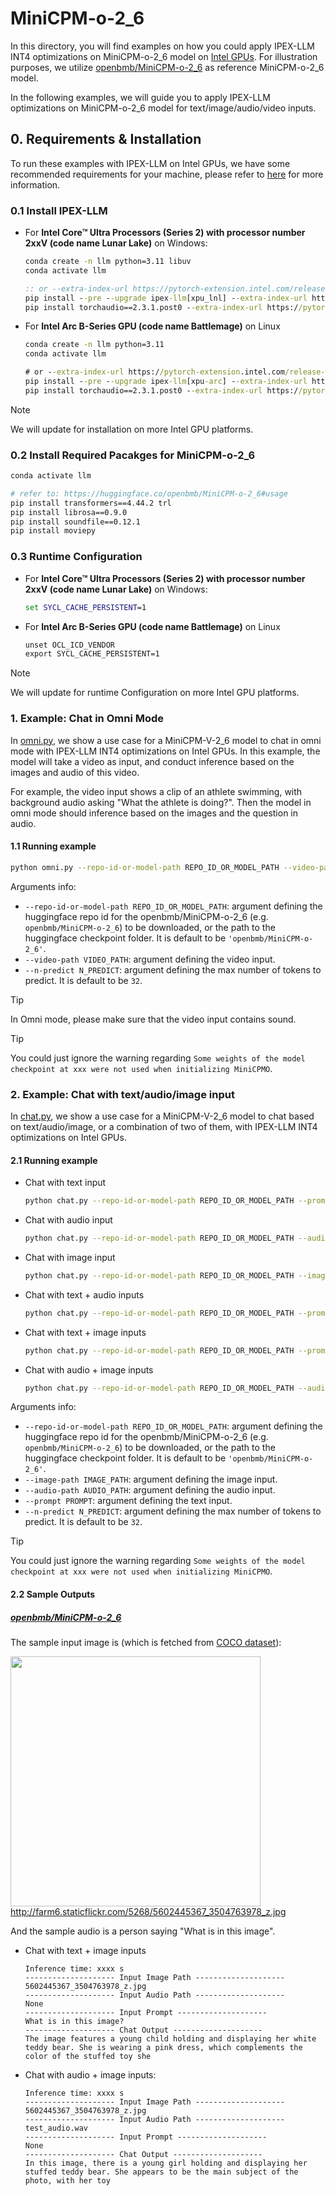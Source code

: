# MiniCPM-o-2_6
In this directory, you will find examples on how you could apply IPEX-LLM INT4 optimizations on MiniCPM-o-2_6 model on [Intel GPUs](../../../README.md). For illustration purposes, we utilize [openbmb/MiniCPM-o-2_6](https://huggingface.co/openbmb/MiniCPM-o-2_6) as reference MiniCPM-o-2_6 model.

In the following examples, we will guide you to apply IPEX-LLM optimizations on MiniCPM-o-2_6 model for text/image/audio/video inputs.

## 0. Requirements & Installation

To run these examples with IPEX-LLM on Intel GPUs, we have some recommended requirements for your machine, please refer to [here](../../../README.md#requirements) for more information.

### 0.1 Install IPEX-LLM

- For **Intel Core™ Ultra Processors (Series 2) with processor number 2xxV (code name Lunar Lake)** on Windows:
  ```cmd
  conda create -n llm python=3.11 libuv
  conda activate llm

  :: or --extra-index-url https://pytorch-extension.intel.com/release-whl/stable/lnl/cn/
  pip install --pre --upgrade ipex-llm[xpu_lnl] --extra-index-url https://pytorch-extension.intel.com/release-whl/stable/lnl/us/
  pip install torchaudio==2.3.1.post0 --extra-index-url https://pytorch-extension.intel.com/release-whl/stable/lnl/us/
  ``` 
- For **Intel Arc B-Series GPU (code name Battlemage)** on Linux
  ```cmd
  conda create -n llm python=3.11
  conda activate llm

  # or --extra-index-url https://pytorch-extension.intel.com/release-whl/stable/xpu/cn/
  pip install --pre --upgrade ipex-llm[xpu-arc] --extra-index-url https://pytorch-extension.intel.com/release-whl/stable/xpu/us/
  pip install torchaudio==2.3.1.post0 --extra-index-url https://pytorch-extension.intel.com/release-whl/stable/xpu/us/
  ``` 

> [!NOTE]
> We will update for installation on more Intel GPU platforms.

###  0.2 Install Required Pacakges for MiniCPM-o-2_6

```bash
conda activate llm

# refer to: https://huggingface.co/openbmb/MiniCPM-o-2_6#usage
pip install transformers==4.44.2 trl
pip install librosa==0.9.0
pip install soundfile==0.12.1
pip install moviepy
```

### 0.3 Runtime Configuration

- For **Intel Core™ Ultra Processors (Series 2) with processor number 2xxV (code name Lunar Lake)** on Windows:
  ```cmd
  set SYCL_CACHE_PERSISTENT=1
  ``` 
- For **Intel Arc B-Series GPU (code name Battlemage)** on Linux
  ```cmd
  unset OCL_ICD_VENDOR
  export SYCL_CACHE_PERSISTENT=1
  ``` 

> [!NOTE]
> We will update for runtime Configuration on more Intel GPU platforms.

### 1. Example: Chat in Omni Mode
In [omni.py](./omni.py), we show a use case for a MiniCPM-V-2_6 model to chat in omni mode with IPEX-LLM INT4 optimizations on Intel GPUs. In this example, the model will take a video as input, and conduct inference based on the images and audio of this video.

For example, the video input shows a clip of an athlete swimming, with background audio asking "What the athlete is doing?". Then the model in omni mode should inference based on the images and the question in audio.

#### 1.1 Running example

```bash
python omni.py --repo-id-or-model-path REPO_ID_OR_MODEL_PATH --video-path VIDEO_PATH
```

Arguments info:
- `--repo-id-or-model-path REPO_ID_OR_MODEL_PATH`: argument defining the huggingface repo id for the openbmb/MiniCPM-o-2_6 (e.g. `openbmb/MiniCPM-o-2_6`) to be downloaded, or the path to the huggingface checkpoint folder. It is default to be `'openbmb/MiniCPM-o-2_6'`.
- `--video-path VIDEO_PATH`: argument defining the video input.
- `--n-predict N_PREDICT`: argument defining the max number of tokens to predict. It is default to be `32`.

> [!TIP]
> In Omni mode, please make sure that the video input contains sound.

> [!TIP]
> You could just ignore the warning regarding `Some weights of the model checkpoint at xxx were not used when initializing MiniCPMO`.

### 2. Example: Chat with text/audio/image input
In [chat.py](./chat.py), we show a use case for a MiniCPM-V-2_6 model to chat based on text/audio/image, or a combination of two of them, with IPEX-LLM INT4 optimizations on Intel GPUs.

#### 2.1 Running example

- Chat with text input
  ```bash
  python chat.py --repo-id-or-model-path REPO_ID_OR_MODEL_PATH --prompt Prompt
  ```

- Chat with audio input
  ```bash
  python chat.py --repo-id-or-model-path REPO_ID_OR_MODEL_PATH --audio-path AUDIO_PATH
  ```

- Chat with image input
  ```bash
  python chat.py --repo-id-or-model-path REPO_ID_OR_MODEL_PATH --image-path IMAGE_PATH
  ```

- Chat with text + audio inputs
  ```bash
  python chat.py --repo-id-or-model-path REPO_ID_OR_MODEL_PATH --prompt Prompt --audio-path AUDIO_PATH
  ```

- Chat with text + image inputs
  ```bash
  python chat.py --repo-id-or-model-path REPO_ID_OR_MODEL_PATH --prompt Prompt --image-path IMAGE_PATH
  ```

- Chat with audio + image inputs
  ```bash
  python chat.py --repo-id-or-model-path REPO_ID_OR_MODEL_PATH --audio-path AUDIO_PATH --image-path IMAGE_PATH
  ```


Arguments info:
- `--repo-id-or-model-path REPO_ID_OR_MODEL_PATH`: argument defining the huggingface repo id for the openbmb/MiniCPM-o-2_6 (e.g. `openbmb/MiniCPM-o-2_6`) to be downloaded, or the path to the huggingface checkpoint folder. It is default to be `'openbmb/MiniCPM-o-2_6'`.
- `--image-path IMAGE_PATH`: argument defining the image input.
- `--audio-path AUDIO_PATH`: argument defining the audio input.
- `--prompt PROMPT`: argument defining the text input.
- `--n-predict N_PREDICT`: argument defining the max number of tokens to predict. It is default to be `32`.

> [!TIP]
> You could just ignore the warning regarding `Some weights of the model checkpoint at xxx were not used when initializing MiniCPMO`.

#### 2.2 Sample Outputs

##### [openbmb/MiniCPM-o-2_6](https://huggingface.co/openbmb/MiniCPM-o-2_6)

The sample input image is (which is fetched from [COCO dataset](https://cocodataset.org/#explore?id=264959)):

<a href="http://farm6.staticflickr.com/5268/5602445367_3504763978_z.jpg"><img width=400px src="http://farm6.staticflickr.com/5268/5602445367_3504763978_z.jpg" ></a><br>
http://farm6.staticflickr.com/5268/5602445367_3504763978_z.jpg

And the sample audio is a person saying "What is in this image".

- Chat with text + image inputs
  ```log
  Inference time: xxxx s
  -------------------- Input Image Path --------------------
  5602445367_3504763978_z.jpg
  -------------------- Input Audio Path --------------------
  None
  -------------------- Input Prompt --------------------
  What is in this image?
  -------------------- Chat Output --------------------
  The image features a young child holding and displaying her white teddy bear. She is wearing a pink dress, which complements the color of the stuffed toy she
  ```

- Chat with audio + image inputs:
  ```log
  Inference time: xxxx s
  -------------------- Input Image Path --------------------
  5602445367_3504763978_z.jpg
  -------------------- Input Audio Path --------------------
  test_audio.wav
  -------------------- Input Prompt --------------------
  None
  -------------------- Chat Output --------------------
  In this image, there is a young girl holding and displaying her stuffed teddy bear. She appears to be the main subject of the photo, with her toy
  ```
